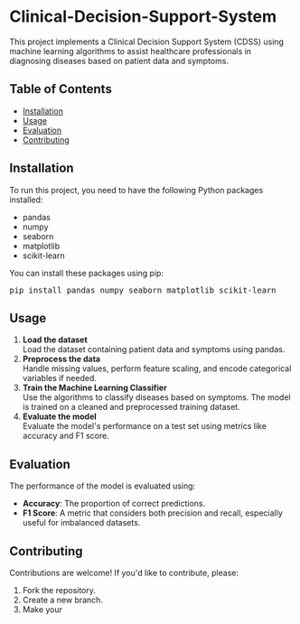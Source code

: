 # Clinical-Decision-Support-System

This project implements a Clinical Decision Support System (CDSS) using machine learning algorithms to assist healthcare professionals in diagnosing diseases based on patient data and symptoms.

## Table of Contents

- [Installation](#installation)
- [Usage](#usage)
- [Evaluation](#evaluation)
- [Contributing](#contributing)

## Installation

To run this project, you need to have the following Python packages installed:

<ul>
  <li>pandas</li>
  <li>numpy</li>
  <li>seaborn</li>
  <li>matplotlib</li>
  <li>scikit-learn</li>
</ul>

You can install these packages using pip:

<pre>
pip install pandas numpy seaborn matplotlib scikit-learn
</pre>

## Usage

<ol>
  <li><strong>Load the dataset</strong><br>
    Load the dataset containing patient data and symptoms using pandas.
  </li>
  <li><strong>Preprocess the data</strong><br>
    Handle missing values, perform feature scaling, and encode categorical variables if needed.
  </li>
  <li><strong>Train the Machine Learning Classifier</strong><br>
    Use the algorithms to classify diseases based on symptoms. The model is trained on a cleaned and preprocessed training dataset.
  </li>
  <li><strong>Evaluate the model</strong><br>
    Evaluate the model's performance on a test set using metrics like accuracy and F1 score.
  </li>
</ol>

## Evaluation

The performance of the model is evaluated using:

<ul>
  <li><strong>Accuracy</strong>: The proportion of correct predictions.</li>
  <li><strong>F1 Score</strong>: A metric that considers both precision and recall, especially useful for imbalanced datasets.</li>
</ul>

## Contributing

Contributions are welcome! If you'd like to contribute, please:

<ol>
  <li>Fork the repository.</li>
  <li>Create a new branch.</li>
  <li>Make your 
